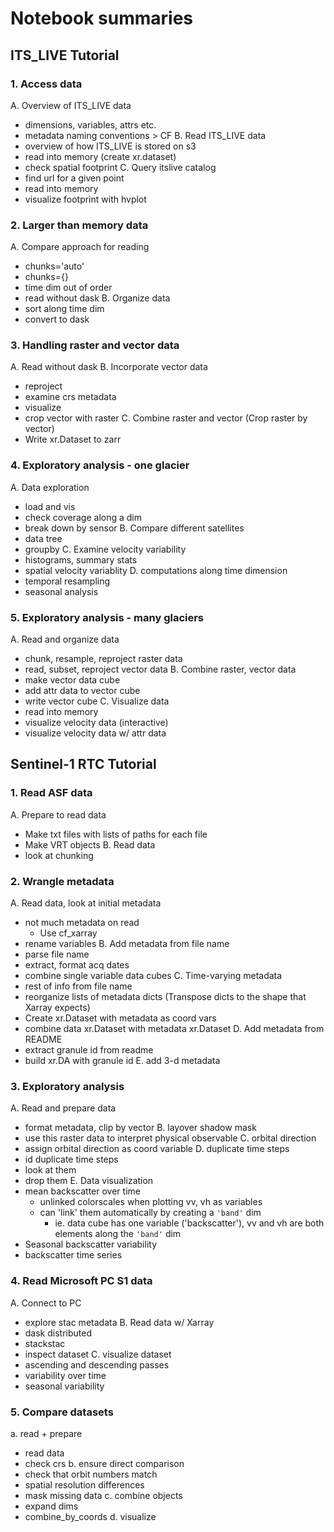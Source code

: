 # Notebook summaries

## ITS_LIVE Tutorial

### 1. Access data
A. Overview of ITS_LIVE data
- dimensions, variables, attrs etc.
- metadata naming conventions > CF 
B. Read ITS_LIVE data
- overview of how ITS_LIVE is stored on s3
- read into memory (create xr.dataset)
- check spatial footprint
C. Query itslive catalog
- find url for a given point
- read into memory
- visualize footprint with hvplot
### 2. Larger than memory data
A. Compare approach for reading
- chunks='auto'
- chunks={}
- time dim out of order
- read without dask
B. Organize data
- sort along time dim
- convert to dask

### 3. Handling raster and vector data
A. Read without dask
B. Incorporate vector data
- reproject 
- examine crs metadata
- visualize
- crop vector with raster
C. Combine raster and vector (Crop raster by vector)
- Write xr.Dataset to zarr
### 4. Exploratory analysis - one glacier
A. Data exploration
- load and vis
- check coverage along a dim
- break down by sensor
B. Compare different satellites
- data tree
- groupby
C. Examine velocity variability
- histograms, summary stats
- spatial velocity variablity
D. computations along time dimension
- temporal resampling 
- seasonal analysis

### 5. Exploratory analysis - many glaciers
A. Read and organize data
- chunk, resample, reproject raster data
- read, subset, reproject vector data
B. Combine raster, vector data 
- make vector data cube
- add attr data to vector cube
- write vector cube
C. Visualize data
- read into memory
- visualize velocity data (interactive)
- visualize velocity data w/ attr data

## Sentinel-1 RTC Tutorial
### 1. Read ASF data
A. Prepare to read data
- Make txt files with lists of paths for each file
- Make VRT objects
B. Read data
- look at chunking
### 2. Wrangle metadata
A. Read data, look at initial metadata
- not much metadata on read
    - Use cf_xarray
- rename variables
B. Add metadata from file name
- parse file name
- extract, format acq dates
- combine single variable data cubes
C. Time-varying metadata
- rest of info from file name
- reorganize lists of metadata dicts (Transpose dicts to the shape that Xarray expects)
- Create xr.Dataset with metadata as coord vars
- combine data xr.Dataset with metadata xr.Dataset
D. Add metadata from README
- extract granule id from readme
- build xr.DA with granule id
E. add 3-d metadata
### 3. Exploratory analysis
A. Read and prepare data
- format metadata, clip by vector
B. layover shadow mask
- use this raster data to interpret physical observable 
C. orbital direction
- assign orbital direction as coord variable
D. duplicate time steps
- id duplicate time steps
- look at them
- drop them
E. Data visualization
- mean backscatter over time
    - unlinked colorscales when plotting vv, vh as variables
    - can 'link' them automatically by creating a `'band'` dim 
        - ie. data cube has one variable ('backscatter'), vv and vh are both elements along the `'band'` dim
- Seasonal backscatter variability 
- backscatter time series
### 4. Read Microsoft PC S1 data
A. Connect to PC
- explore stac metadata
B. Read data w/ Xarray
- dask distributed
- stackstac
- inspect dataset 
C. visualize dataset 
- ascending and descending passes
- variability over time
- seasonal variability
### 5. Compare datasets
a. read + prepare
- read data
- check crs
b. ensure direct comparison
- check that orbit numbers match
- spatial resolution differences
- mask missing data
c. combine objects
- expand dims
- combine_by_coords
d. visualize

